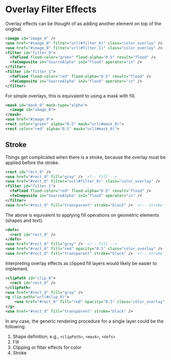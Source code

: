 # Overlay Filter Effects

Overlay effects can be thought of as adding another element on top of the original.

```xml
<image id="image_0" />
<use href="#image_0" filter="url(#filter_0)" class="color_overlay" />
<use href="#image_0" filter="url(#filter_1)" class="color_overlay" />
<filter id="filter_0">
  <feFlood flood-color="green" flood-alpha="0.5" result="flood" />
  <feComposite in="SourceAlpha" in2="flood" operator="in" />
</filter>
<filter id="filter_1">
  <feFlood flood-color="red" flood-alpha="0.5" result="flood" />
  <feComposite in="SourceAlpha" in2="flood" operator="in" />
</filter>
```

For simple overlays, this is equivalent to using a mask with fill.

```xml
<mask id="mask_0" mask-type="alpha">
  <image id="image_0">
</mask>
<use href="#image_0">
<rect color="green" alpha="0.5" mask="url(#mask_0)">
<rect color="red" alpha="0.5" mask="url(#mask_0)">
```

## Stroke

Things get complicated when there is a stroke, because the overlay must be applied before the stroke.

```xml
<rect id="rect_0" />
<use href="#rect_0" fill="gray" />  <!-- fill -->
<use href="#rect_0" filter="url(#filter_0)" class="color_overlay" />
<filter id="filter_1">
  <feFlood flood-color="red" flood-alpha="0.5" result="flood" />
  <feComposite in="SourceAlpha" in2="flood" operator="in" />
</filter>
<use href="#rect_0" fill="transparent" stroke="black" />  <!-- stroke -->
```

The above is equivalent to applying fill operations on geometric elements (shapes and text).

```xml
<defs>
  <rect id="rect_0" />
</defs>
<use href="#rect_0" fill="gray" />  <!-- fill -->
<use href="#rect_0" fill="red" opacity="0.5" class="color_overlay" />
<use href="#rect_0" fill="transparent" stroke="black" />  <!-- stroke -->
```

Interpreting overlay effects as clipped fill layers would likely be easier to implement.

```xml
<clipPath id="clip_0">
  <rect id="rect_0" />
</clipPath>
<use href="#rect_0" fill="gray" />
<g clip-path="url(#clip_0)">
    <use href="#rect_0" fill="red" opacity="0.5" class="color_overlay" />
</g>
<use href="#rect_0" fill="transparent" stroke="black" />
```

In any case, the generic rendering procedure for a single layer could be the following:

1. Shape definition; e.g., `<clipPath>`, `<mask>`, `<defs>`
2. Fill
3. Clipping or filter effects for color
4. Stroke
